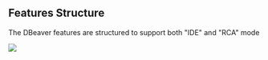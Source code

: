 ## Features Structure
The DBeaver features are structured to support both "IDE" and "RCA" mode

<a href="https://github.com/dbeaver/dbeaver/wiki/images/development/DBeaver-CE-Features.png">![](images/development/DBeaver-CE-Features.png)</a>